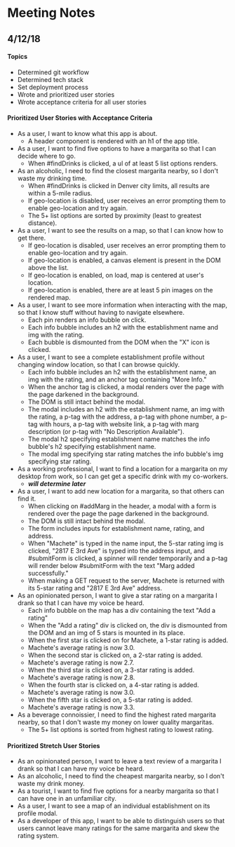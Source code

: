 # Meeting Notes

## 4/12/18

#### Topics
* Determined git workflow
* Determined tech stack
* Set deployment process
* Wrote and prioritized user stories
* Wrote acceptance criteria for all user stories

#### Prioritized User Stories with Acceptance Criteria
* As a user, I want to know what this app is about.
    * A header component is rendered with an h1 of the app title.
* As a user, I want to find five options to have a margarita so that I can decide where to go.
    * When #findDrinks is clicked, a ul of at least 5 list options renders.
* As an alcoholic, I need to find the closest margarita nearby, so I don't waste my drinking time.
    * When #findDrinks is clicked in Denver city limits, all results are within a 5-mile radius.
    * If geo-location is disabled, user receives an error prompting them to enable geo-location and try again.
    * The 5+ list options are sorted by proximity (least to greatest distance).
* As a user, I want to see the results on a map, so that I can know how to get there.
    * If geo-location is disabled, user receives an error prompting them to enable geo-location and try again.
    * If geo-location is enabled, a canvas element is present in the DOM above the list.
    * If geo-location is enabled, on load, map is centered at user's location.
    * If geo-location is enabled, there are at least 5 pin images on the rendered map.
* As a user, I want to see more information when interacting with the map, so that I know stuff without having to navigate elsewhere.
    * Each pin renders an info bubble on click.
    * Each info bubble includes an h2 with the establishment name and img with the rating.
    * Each bubble is dismounted from the DOM when the "X" icon is clicked.
* As a user, I want to see a complete establishment profile without changing window location, so that I can browse quickly.
    * Each info bubble includes an h2 with the establishment name, an img with the rating, and an anchor tag containing "More Info."
    * When the anchor tag is clicked, a modal renders over the page with the page darkened in the background.
    * The DOM is still intact behind the modal.
    * The modal includes an h2 with the establishment name, an img with the rating, a p-tag with the address, a p-tag with phone number, a p-tag with hours, a p-tag with website link, a p-tag with marg description (or p-tag with "No Description Available").
    * The modal h2 specifying establishment name matches the info bubble's h2 specifying establishment name.
    * The modal img specifying star rating matches the info bubble's img specifying star rating.
* As a working professional, I want to find a location for a margarita on my desktop from work, so I can get get a specific drink with my co-workers.
    * *__will determine later__*
* As a user, I want to add new location for a margarita, so that others can find it.
    * When clicking on #addMarg in the header, a modal with a form is rendered over the page the page darkened in the background.
    * The DOM is still intact behind the modal.
    * The form includes inputs for establishment name, rating, and address.
    * When "Machete" is typed in the name input, the 5-star rating img is clicked, "2817 E 3rd Ave" is typed into the address input, and #submitForm is clicked, a spinner will render temporarily and a p-tag will render below #submitForm with the text "Marg added successfully."
    * When making a GET request to the server, Machete is returned with its 5-star rating and "2817 E 3rd Ave" address.
* As an opinionated person, I want to give a star rating on a margarita I drank so that I can have my voice be heard.
    * Each info bubble on the map has a div containing the text "Add a rating"
    * When the "Add a rating" div is clicked on, the div is dismounted from the DOM and an img of 5 stars is mounted in its place.
    * When the first star is clicked on for Machete, a 1-star rating is added.
    * Machete's average rating is now 3.0.
    * When the second star is clicked on, a 2-star rating is added.
    * Machete's average rating is now 2.7.
    * When the third star is clicked on, a 3-star rating is added.
    * Machete's average rating is now 2.8.
    * When the fourth star is clicked on, a 4-star rating is added.
    * Machete's average rating is now 3.0.
    * When the fifth star is clicked on, a 5-star rating is added.
    * Machete's average rating is now 3.3.
* As a beverage connoissier, I need to find the highest rated margarita nearby, so that I don't waste my money on lower quality margaritas.
    * The 5+ list options is sorted from highest rating to lowest rating.

#### Prioritized Stretch User Stories
* As an opinionated person, I want to leave a text review of a margarita I drank  so that I can have my voice be heard.
* As an alcoholic, I need to find the cheapest margarita nearby, so I don't waste my drink money.
* As a tourist, I want to find five options for a nearby margarita so that I can have one in an unfamiliar city.
* As a user, I want to see a map of an individual establishment on its profile modal.
* As a developer of this app, I want to be able to distinguish users so that users cannot leave many ratings for the same margarita and skew the rating system.